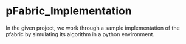 # pFabric_Implementation

 In the given project, we work through a sample implementation of the pfabric by simulating its algorithm in a python environment.
